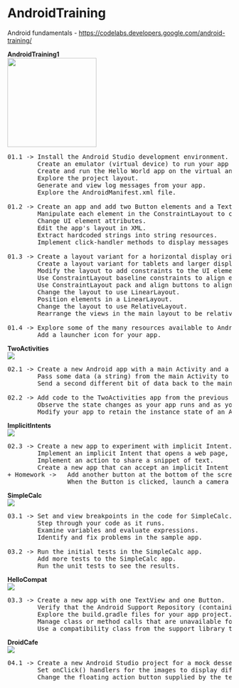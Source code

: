 # AndroidTraining
Android fundamentals - https://codelabs.developers.google.com/android-training/

<b>AndroidTraining1</b><br/>
<img height="200" src="https://codelabs.developers.google.com/codelabs/android-training-text-and-scrolling-views/img/604a6e36cc43048d.png" />
<pre>
01.1 -> Install the Android Studio development environment.
        Create an emulator (virtual device) to run your app on your computer.
        Create and run the Hello World app on the virtual and physical devices.
        Explore the project layout.
        Generate and view log messages from your app.
        Explore the AndroidManifest.xml file.

01.2 -> Create an app and add two Button elements and a TextView to the layout.
        Manipulate each element in the ConstraintLayout to constrain them to the margins and other elements.
        Change UI element attributes.
        Edit the app's layout in XML.
        Extract hardcoded strings into string resources.
        Implement click-handler methods to display messages on the screen when the user taps each Button.
      
01.3 -> Create a layout variant for a horizontal display orientation.
        Create a layout variant for tablets and larger displays.
        Modify the layout to add constraints to the UI elements.
        Use ConstraintLayout baseline constraints to align elements with text.
        Use ConstraintLayout pack and align buttons to align elements.
        Change the layout to use LinearLayout.
        Position elements in a LinearLayout.
        Change the layout to use RelativeLayout.
        Rearrange the views in the main layout to be relative to each other.

01.4 -> Explore some of the many resources available to Android developers of all levels.
        Add a launcher icon for your app.
</pre>

<b>TwoActivities</b><br/>
<img src="https://codelabs.developers.google.com/codelabs/android-training-create-an-activity/img/72c5f62669fa22af.png" />
<pre>
02.1 -> Create a new Android app with a main Activity and a second Activity.
		Pass some data (a string) from the main Activity to the second using an Intent, and display that data in the second Activity.
		Send a second different bit of data back to the main Activity, also using an Intent.

02.2 -> Add code to the TwoActivities app from the previous practical to implement the various Activity lifecycle callbacks to include logging statements.
		Observe the state changes as your app runs and as you interact with each Activity in your app.
		Modify your app to retain the instance state of an Activity that is unexpectedly recreated in response to user behavior or configuration change on the device.
</pre>

<b>ImplicitIntents</b><br/>
<img src="https://codelabs.developers.google.com/codelabs/android-training-activity-with-implicit-intent/img/75924fd32283279b.png" />
<pre>
02.3 -> Create a new app to experiment with implicit Intent.
		Implement an implicit Intent that opens a web page, and another that opens a location on a map.
		Implement an action to share a snippet of text.
		Create a new app that can accept an implicit Intent for opening a web page.
+ Homework -> 	Add another button at the bottom of the screen.
				When the Button is clicked, launch a camera app to take a picture. (Don't need to return the picture to the original app.)
</pre>

<b>SimpleCalc</b><br/>
<img src="https://codelabs.developers.google.com/codelabs/android-training-using-debugger/img/26a2273d0165e2cb.png" />
<pre>
03.1 -> Set and view breakpoints in the code for SimpleCalc.
		Step through your code as it runs.
		Examine variables and evaluate expressions.
		Identify and fix problems in the sample app.
		
03.2 -> Run the initial tests in the SimpleCalc app.
		Add more tests to the SimpleCalc app.
		Run the unit tests to see the results.
</pre>

<b>HelloCompat</b><br/>
<img src="https://codelabs.developers.google.com/codelabs/android-training-support-libraries/img/240252e5b01d106f.png" />
<pre>
03.3 -> Create a new app with one TextView and one Button.
		Verify that the Android Support Repository (containing the Android Support Library) is available in your Android Studio installation.
		Explore the build.gradle files for your app project.
		Manage class or method calls that are unavailable for the version of Android your app supports.
		Use a compatibility class from the support library to provide backward-compatibility for your app.
</pre>

<b>DroidCafe</b><br/>
<img src="https://codelabs.developers.google.com/codelabs/android-training-clickable-images/img/5961de998cd2e4cf.png" />
<pre>
04.1 -> Create a new Android Studio project for a mock dessert-ordering app that uses images as interactive elements.
		Set onClick() handlers for the images to display different Toast messages.
		Change the floating action button supplied by the template so that it shows a different icon and launches another Activity.
</pre>
